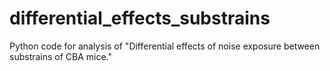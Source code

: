 # differential_effects_substrains
Python code for analysis of "Differential effects of noise exposure between substrains of CBA mice."
